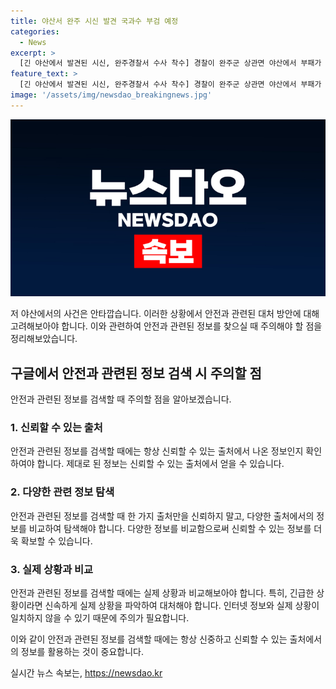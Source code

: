 ```yaml
---
title: 야산서 완주 시신 발견 국과수 부검 예정
categories:
  - News
excerpt: >
  [긴 야산에서 발견된 시신, 완주경찰서 수사 착수] 경찰이 완주군 상관면 야산에서 부패가 진행된 시신 1구를 발견하고 수사에 착수했습니다. 시신은 최근의 집중호우로 훼손된 것으로 보이며, 국립과학수사연구원에 감식을 의뢰할 예정입니다. 수사는 여러 가능성을 염두에 두고 진행될 예정이며, 현재 관련된 자세한 내용은 알려지지 않았습니다.
feature_text: >
  [긴 야산에서 발견된 시신, 완주경찰서 수사 착수] 경찰이 완주군 상관면 야산에서 부패가 진행된 시신 1구를 발견하고 수사에 착수했습니다. 시신은 최근의 집중호우로 훼손된 것으로 보이며, 국립과학수사연구원에 감식을 의뢰할 예정입니다. 수사는 여러 가능성을 염두에 두고 진행될 예정이며, 현재 관련된 자세한 내용은 알려지지 않았습니다.
image: '/assets/img/newsdao_breakingnews.jpg'
---
```


<p><img src="/assets/img/newsdao_breakingnews.jpg" alt="pcversion 속보" /></p>

<p>저 야산에서의 사건은 안타깝습니다. 이러한 상황에서 안전과 관련된 대처 방안에 대해 고려해보아야 합니다. 이와 관련하여 안전과 관련된 정보를 찾으실 때 주의해야 할 점을 정리해보았습니다. </p>

<h2 data-ke-size="size26">구글에서 안전과 관련된 정보 검색 시 주의할 점</h2>

<p data-ke-size="size16">안전과 관련된 정보를 검색할 때 주의할 점을 알아보겠습니다.</p>

<h3><b>1. 신뢰할 수 있는 출처</b></h3>

<p data-ke-size="size16">안전과 관련된 정보를 검색할 때에는 항상 신뢰할 수 있는 출처에서 나온 정보인지 확인하여야 합니다. 제대로 된 정보는 신뢰할 수 있는 출처에서 얻을 수 있습니다.</p>

<h3><b>2. 다양한 관련 정보 탐색</b></h3>

<p data-ke-size="size16">안전과 관련된 정보를 검색할 때 한 가지 출처만을 신뢰하지 말고, 다양한 출처에서의 정보를 비교하여 탐색해야 합니다. 다양한 정보를 비교함으로써 신뢰할 수 있는 정보를 더욱 확보할 수 있습니다.</p>

<h3><b>3. 실제 상황과 비교</b></h3>

<p data-ke-size="size16">안전과 관련된 정보를 검색할 때에는 실제 상황과 비교해보아야 합니다. 특히, 긴급한 상황이라면 신속하게 실제 상황을 파악하여 대처해야 합니다. 인터넷 정보와 실제 상황이 일치하지 않을 수 있기 때문에 주의가 필요합니다.</p>

<p>이와 같이 안전과 관련된 정보를 검색할 때에는 항상 신중하고 신뢰할 수 있는 출처에서의 정보를 활용하는 것이 중요합니다.</p>
실시간 뉴스 속보는, <a href="https://newsdao.kr" rel="dofollow">https://newsdao.kr</a>


